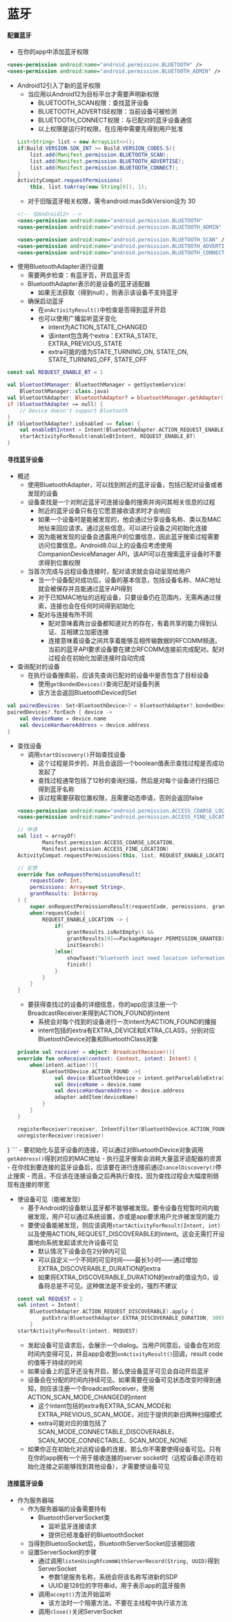 # 蓝牙
#### 配置蓝牙
- 在你的app中添加蓝牙权限
```xml
<uses-permission android:name="android.permission.BLUETOOTH" />  
<uses-permission android:name="android.permission.BLUETOOTH_ADMIN" />
```
- Android12引入了新的蓝牙权限
	- 当应用以Android12为目标平台才需要声明新权限
		- BLUETOOTH_SCAN权限：查找蓝牙设备
		- BLUETOOTH_ADVERTISE权限：当前设备可被检测
		- BLUETOOTH_CONNECT权限：与已配对的蓝牙设备通信
		- 以上权限是运行时权限，在应用中需要先得到用户批准
	```java
	List<String> list = new ArrayList<>();
	if(Build.VERSION.SDK_INT >= Build.VERSION_CODES.S){
		list.add(Manifest.permission.BLUETOOTH_SCAN);
		list.add(Manifest.permission.BLUETOOTH_ADVERTISE);
		list.add(Manifest.permission.BLUETOOTH_CONNECT);
	}
	ActivityCompat.requestPermissions(
		this, list.toArray(new String[0]), 1);
	```
	- 对于旧版蓝牙相关权限，需令android:maxSdkVersion设为 30
	```xml
	<!-- 仅Android12+ -->
	<uses-permission android:name="android.permission.BLUETOOTH"                     android:maxSdkVersion="30" />
	<uses-permission android:name="android.permission.BLUETOOTH_ADMIN"                     android:maxSdkVersion="30" />
	
	<uses-permission android:name="android.permission.BLUETOOTH_SCAN" />
	<uses-permission android:name="android.permission.BLUETOOTH_ADVERTISE" />   
	<uses-permission android:name="android.permission.BLUETOOTH_CONNECT" />
	```
- 使用BluetoothAdapter进行设置
	- 需要两步检查：有蓝牙否，开启蓝牙否
	- BluetoothAdapter表示的是设备的蓝牙适配器
		- 如果无法获取（得到null），则表示该设备不支持蓝牙
	- 确保启动蓝牙
		- 在`onActivityResult()`中检查是否得到蓝牙开启
		- 也可以使用广播监听蓝牙变化
			- intent为ACTION_STATE_CHANGED
			- 该intent包含两个extra：EXTRA_STATE, EXTRA_PREVIOUS_STATE
			- extra可能的值为STATE_TURNING_ON, STATE_ON, STATE_TURNING_OFF, STATE_OFF
```kotlin
const val REQUEST_ENABLE_BT = 1

val bluetoothManager: BluetoothManager = getSystemService(
	BluetoothManager::class.java)  
val bluetoothAdapter: BluetoothAdapter? = bluetoothManager.getAdapter()  
if (bluetoothAdapter == null) {  
	// Device doesn't support Bluetooth  
}
if (bluetoothAdapter?.isEnabled == false) { 
	val enableBtIntent = Intent(BluetoothAdapter.ACTION_REQUEST_ENABLE)  
	startActivityForResult(enableBtIntent, REQUEST_ENABLE_BT)  
}
```

#### 寻找蓝牙设备
- 概述
	- 使用BluetoothAdapter，可以找到附近的蓝牙设备，包括已配对设备或者发现的设备
	- 设备查找是一个对附近蓝牙可连接设备的搜索并询问其相关信息的过程
		- 附近的蓝牙设备只有在它愿意接收请求时才会响应
		- 如果一个设备时是能被发现的，他会通过分享设备名称、类以及MAC地址来回应请求。通过这些信息，可以进行设备之间初始化连接
		- 因为能被发现的设备会透露用户的位置信息，因此蓝牙搜索过程需要访问位置信息。Android8.0以上的设备应考虑使用CompanionDeviceManager API，该API可以在搜索蓝牙设备时不要求得到位置权限
	- 当首次完成与远程设备连接时，配对请求就会自动呈现给用户
		- 当一个设备配对成功后，设备的基本信息，包括设备名称、MAC地址就会被保存并且能通过蓝牙API得到
		- 对于已知MAC地址的远程设备，只要设备仍在范围内，无需再通过搜索，连接也会在任何时间得到初始化
		- 配对与连接有所不同
			- 配对意味着两台设备都知道对方的存在，有着共享的能力得到认证、互相建立加密连接
			- 连接意味着设备之间共享着能够互相传输数据的RFCOMM频道。当前的蓝牙API要求设备要在建立RFCOMM连接前完成配对。配对过程会在初始化加密连接时自动完成
- 查询配对的设备
	- 在执行设备搜索前，应该先查询已配对的设备中是否包含了目标设备
		- 使用`getBondedDevices()`查询已配对设备列表
		- 该方法会返回BluetoothDevice的Set
```kotlin
val pairedDevices: Set<BluetoothDevice>? = bluetoothAdapter?.bondedDevices
pairedDevices?.forEach { device -> 
	val deviceName = device.name
	val deviceHardwareAddress = device.address
}
```
- 查找设备
	- 调用`startDiscovery()`开始查找设备
		- 这个过程是异步的，并且会返回一个boolean值表示查找过程是否成功发起了
		- 查找过程通常包括了12秒的查询扫描，然后是对每个设备进行扫描已得到蓝牙名称
		- 该过程需要获取位置权限，且需要动态申请，否则会返回false
	```XML
	<uses-permission android:name="android.permission.ACCESS_COARSE_LOCATION" />  
	<uses-permission android:name="android.permission.ACCESS_FINE_LOCATION" />
	```
	```Kotlin
	// 申请
	val list = arrayOf(
			Manifest.permission.ACCESS_COARSE_LOCATION, 
			Manifest.permission.ACCESS_FINE_LOCATION)  
	ActivityCompat.requestPermissions(this, list, REQUEST_ENABLE_LOCATION)
	
	// 反馈
	override fun onRequestPermissionsResult(  
	    requestCode: Int,  
	    permissions: Array<out String>,  
	    grantResults: IntArray  
	) {  
	    super.onRequestPermissionsResult(requestCode, permissions, grantResults)  
	    when(requestCode){  
	        REQUEST_ENABLE_LOCATION -> {  
	            if(
		            grantResults.isNotEmpty() && 
		            grantResults[0]==PackageManager.PERMISSION_GRANTED){  
	                initSearch()  
	            }else{  
	                showToast("bluetooth init need location information")  
	                finish()  
	            }  
	        }  
	    }  
	}
	```
	- 要获得查找过的设备的详细信息，你的app应该注册一个BroadcastReceiver来得到ACTION_FOUND的intent
		- 系统会对每个找到的设备进行一次intent为ACTION_FOUND的播报
		- intent包括的extra有EXTRA_DEVICE和EXTRA_CLASS，分别对应BluetoothDevice对象和BluetoothClass对象
	```Kotlin
	private val receiver = object: BroadcastReceiver(){  
    override fun onReceive(context: Context, intent: Intent) {  
        when(intent.action!!){  
            BluetoothDevice.ACTION_FOUND ->{  
                val device:BluetoothDevice = intent.getParcelableExtra(BluetoothDevice.EXTRA_DEVICE)!!  
                val deviceName = device.name  
                val deviceHardwareAddress = device.address  
                adapter.addItem(deviceName)  
            }  
        }  
    }  

	registerReceiver(receiver, IntentFilter(BluetoothDevice.ACTION_FOUND))
	unregisterReceiver(receiver)
}
	```
	- 要初始化与蓝牙设备的连接，可以通过对BluetoothDevice对象调用`getAddress()`得到对应的MAC地址
	- 执行蓝牙搜索会消耗大量蓝牙适配器的资源
		- 在你找到要连接的蓝牙设备后，应该要在进行连接前通过`cancelDiscovery()`停止搜索
		- 而且，不应该在连接设备之后再执行查找，因为查找过程会大幅度削弱现有连接的带宽
- 使设备可见（能被发现）
	- 基于Android的设备默认蓝牙都不能够被发现。要令设备在短暂时间内能被发现，用户可以通过系统设置，亦或是app要求用户允许被发现的能力
	- 要使设备能被发现，则应该调用`startActivityForResult(Intent, int)`以及使用ACTION_REQUEST_DISCOVERABLE的intent。这会无需打开设置地向系统发起请求允许设备可见
		- 默认情况下设备会在2分钟内可见
		- 可以自定义一个不同的可见时间——最长1小时——通过增加EXTRA_DISCOVERABLE_DURATION的extra
		- 如果将EXTRA_DISCOVERABLE_DURATION的extra的值设为0，设备将总是不可见。这种做法是不安全的，强烈不建议
	```kotlin
	const val REQUEST = 2
	val intent = Intent(
		BluetoothAdapter.ACTION_REQUEST_DISCOVERABLE).apply {  
		    putExtra(BluetoothAdapter.EXTRA_DISCOVERABLE_DURATION, 300)  
		}  
	startActivityForResult(intent, REQUEST)
	```
	- 发起设备可见请求后，会展示一个dialog。当用户同意后，设备会在对应时间内变得可见，并且app会收到`onActivityResult()`回调，result code的值等于持续的时间
	- 如果设备上的蓝牙还没有开启，那么使设备蓝牙可见会自动开启蓝牙
	- 设备会在分配的时间内持续可见。如果需要在设备可见状态改变时得到通知，则应该注册一个BroadcastReceiver，使用ACTION_SCAN_MODE_CHANGED的intent
		- 这个intent包括的extra有EXTRA_SCAN_MODE和EXTRA_PREVIOUS_SCAN_MODE，对应于提供的新旧两种扫描模式
		- extra可能对应的值包括了SCAN_MODE_CONNECTABLE_DISCOVERABLE、SCAN_MODE_CONNECTABLE、SCAN_MODE_NONE
	- 如果你正在初始化对远程设备的连接，那么你不需要使得设备可见。只有在你的app拥有一个用于接收连接的server socket时（远程设备必须在初始化连接之前能够找到其他设备），才需要使设备可见


#### 连接蓝牙设备
- 作为服务器端
	- 作为服务器端的设备需要持有
		- BluetoothServerSocket类
			- 监听蓝牙连接请求
			- 提供已经准备好的BluetoothSocket
	- 当得到BluetooSocket后，BluetoothServerSocket应该被回收
	- 设置ServerSocket的步骤
		- 通过调用`listenUsingRfcommWithServerRecord(String, UUID)`得到ServerSocket
			- 参数1是服务名称，系统会将该名称写进新的SDP
			- UUID是128位的字符串id，用于表示app的蓝牙服务
		- 调用`accept()`方法开始监听
			- 该方法时一个阻塞方法，不要在主线程中执行该方法
		- 调用`close()`关闭ServerSocket